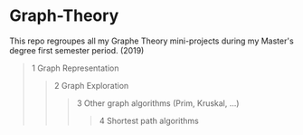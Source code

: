 # Graph-Theory
This repo regroupes all my Graphe Theory mini-projects during my Master's degree first semester period. (2019)

> 1 Graph Representation
>> 2 Graph Exploration
>>> 3 Other graph algorithms (Prim, Kruskal, ...)
>>>> 4 Shortest path algorithms
